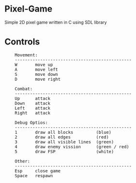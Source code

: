 # Pixel-Game

Simple 2D pixel game written in C using SDL library 

# Controls
 
<pre>
    Movement:
    ----------------------------------------------
    W       move up 
	A       move left  
	S       move down 
	D       move right
	
	Combat:
	----------------------------------------------
	Up      attack 
	Down    attack 
	Left    attack 
	Right   attack 
	
    Debug Optios:
    ----------------------------------------------
    1       draw all blocks         (blue)
    2       draw all edges          (red)
    3       draw all visible lines  (green)
    4       draw enemy vission  	(green / red)
    5       draw FSP				(white)
    
    Other:
    ----------------------------------------------
	Esp     close game
	Space   respawn 
</pre>  
